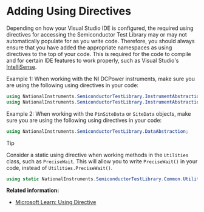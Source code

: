 # Adding Using Directives

Depending on how your Visual Studio IDE is configured, the required using directives for accessing the Semiconductor Test Library may or may not automatically populate for as you write code. Therefore, you should always ensure that you have added the appropriate namespaces as using directives to the top of your code. This is required for the code to compile and for certain IDE features to work properly, such as Visual Studio's [IntelliSense](https://learn.microsoft.com/en-us/visualstudio/ide/using-intellisense?view=vs-2022).

Example 1: When working with the NI DCPower instruments, make sure you are using the following using directives in your code:

```C#
using NationalInstruments.SemiconductorTestLibrary.InstrumentAbstraction;
using NationalInstruments.SemiconductorTestLibrary.InstrumentAbstraction.DCPower;
```

Example 2: When working with the `PinSiteData` or `SiteData` objects, make sure you are using the following using directives in your code:

```C#
using NationalInstruments.SemiconductorTestLibrary.DataAbstraction;
```

> [!TIP]
> Consider a static using directive when working methods in the `Utilities` class, such as `PreciseWait`. This will allow you to write `PreciseWait()` in your code, instead of `Utilities.PreciseWait()`.
>
> ```C#
> using static NationalInstruments.SemiconductorTestLibrary.Common.Utilities;
>```

**Related information:**

- [Microsoft Learn: Using Directive](https://learn.microsoft.com/en-us/dotnet/csharp/language-reference/keywords/using-directive)
